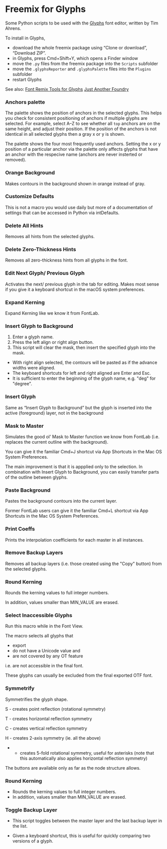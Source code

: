 Freemix for Glyphs
=================

Some Python scripts to be used with the [Glyphs](http://www.glyphsapp.com/) font editor, written by Tim Ahrens.

To install in Glyphs,

* download the whole freemix package using “Clone or download”, “Download ZIP”.
* in Glyphs, press Cmd+Shift+Y, which opens a Finder window
* move the `.py` files from the freemix package into the `Scripts` subfolder
* move the `.glyphsReporter` and `.glyphsPalette` files into the `Plugins` subfolder
* restart Glyphs

See also:
[Font Remix Tools for Glyphs](http://remix-tools.com/glyphsapp)
[Just Another Foundry](http://justanotherfoundry.com/)

### Anchors palette

The palette shows the position of anchors in the selected glyphs. This helps you check for consistent positioning of anchors if multiple glyphs are selected. For example, select A–Z to see whether all `top` anchors are on the same height, and adjust their position. If the position of the anchors is not identical in all selected glyphs then a gray x or y is shown.

The palette shows the four most frequently used anchors. Setting the x or y position of a particular anchor via the palette only affects glyphs that have an anchor with the respecive name (anchors are never insterted or removed).


### Orange Background

Makes contours in the background shown in orange instead of gray.


### Customize Defaults

This is not a macro you would use daily but more of a documentation of settings that can be accessed in Python via intDefaults.


### Delete All Hints

Removes all hints from the selected glyphs.


### Delete Zero-Thickness Hints

Removes all zero-thickness hints from all glyphs in the font.


### Edit Next Glyph/ Previous Glyph

Activates the next/ previous glyph in the tab for editing. Makes most sense if you give it a keyboard shortcut in the macOS system preferences.


### Expand Kerning

Expand Kerning like we know it from FontLab.


### Insert Glyph to Background

1. Enter a glyph name.
2. Press the left align or right align button.
3. This script will clear the mask, then insert the specified glyph into the mask.

- With right align selected, the contours will be pasted as if the advance widths were aligned.
- The keyboard shortcuts for left and right aligned are Enter and Esc.
- It is sufficient to enter the beginning of the glyph name, e.g. "deg" for "degree".


### Insert Glyph

Same as “Insert Glyph to Background” but the glyph is inserted into the active (foreground) layer, not in the background


### Mask to Master

Simulates the good ol' Mask to Master function we know from FontLab
(i.e. replaces the current outline with the background).

You can give it the familiar Cmd+J shortcut via App Shortcuts
in the Mac OS System Preferences.

The main improvement is that it is appplied only to the selection.
In combination with Insert Glyph to Background, you can easily
transfer parts of the outline between glyphs.


### Paste Background

Pastes the background contours into the current layer.

Former FontLab users can give it the familiar Cmd+L shortcut via App Shortcuts
in the Mac OS System Preferences.


### Print Coeffs

Prints the interpolation coefficients for each master in all instances.


### Remove Backup Layers

Removes all backup layers (i.e. those created using the "Copy" button) from the selected glyphs.


### Round Kerning

Rounds the kerning values to full integer numbers.

In addition, values smaller than MIN_VALUE are erased.


### Select Inaccessible Glyphs

Run this macro while in the Font View.

The macro selects all glyphs that
- export
- do not have a Unicode value and
- are not covered by any OT feature

i.e. are not accessible in the final font.

These glyphs can usually be excluded from the final exported OTF font.


### Symmetrify

Symmetrifies the glyph shape.

S - creates point reflection (rotational symmetry)

T - creates horizontal reflection symmetry

C - creates vertical reflection symmetry

H - creates 2-axis symmetry (ie. all the above)

* - creates 5-fold rotational symmetry, useful for asterisks (note that this automatically also applies horizontal reflection symmetry)

The buttons are available only as far as the node structure allows.

### Round Kerning

- Rounds the kerning values to full integer numbers.
- In addition, values smaller than MIN_VALUE are erased.

### Toggle Backup Layer

- This script toggles between the master layer and the last backup layer in the list.

- Given a keyboard shortcut, this is useful for quickly comparing two versions of a glyph.
